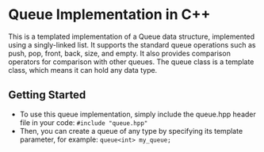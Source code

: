 # Queue Implementation in C++
This is a templated implementation of a Queue data structure, implemented using a singly-linked list. It supports the standard queue operations such as push, pop, front, back, size, and empty. It also provides comparison operators for comparison with other queues.
The queue class is a template class, which means it can hold any data type.

## Getting Started

* To use this queue implementation, simply include the queue.hpp header file in your code: `#include "queue.hpp"`
* Then, you can create a queue of any type by specifying its template parameter, for example: `queue<int> my_queue;`
